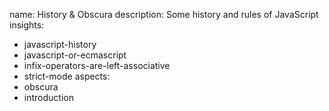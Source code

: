 name: History & Obscura
description: Some history and rules of JavaScript
insights:
  - javascript-history
  - javascript-or-ecmascript
  - infix-operators-are-left-associative
  - strict-mode
aspects:
  - obscura
  - introduction
 
